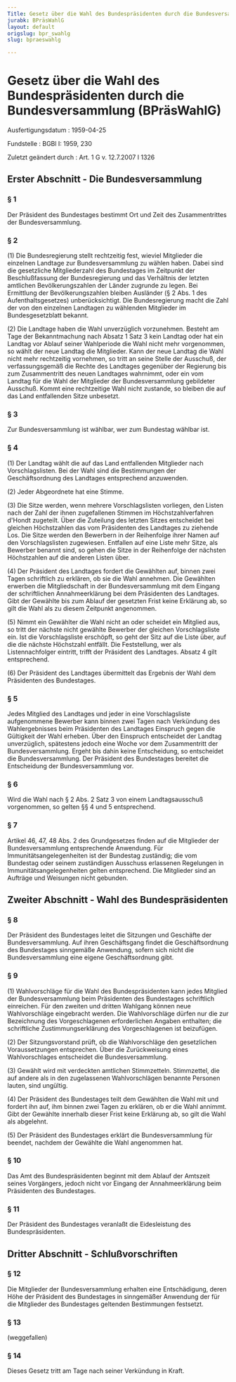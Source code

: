 ```yaml
---
Title: Gesetz über die Wahl des Bundespräsidenten durch die Bundesversammlung
jurabk: BPräsWahlG
layout: default
origslug: bpr_swahlg
slug: bpraeswahlg

---
```


# Gesetz über die Wahl des Bundespräsidenten durch die Bundesversammlung (BPräsWahlG)

Ausfertigungsdatum
:   1959-04-25

Fundstelle
:   BGBl I: 1959, 230

Zuletzt geändert durch
:   Art. 1 G v. 12.7.2007 I 1326


## Erster Abschnitt - Die Bundesversammlung



### § 1

Der Präsident des Bundestages bestimmt Ort und Zeit des Zusammentrittes der Bundesversammlung.


### § 2

(1) Die Bundesregierung stellt rechtzeitig fest, wieviel Mitglieder die einzelnen Landtage zur Bundesversammlung zu wählen haben. Dabei sind die gesetzliche Mitgliederzahl des Bundestages im Zeitpunkt der Beschlußfassung der Bundesregierung und das Verhältnis der letzten amtlichen Bevölkerungszahlen der Länder zugrunde zu legen. Bei Ermittlung der Bevölkerungszahlen bleiben Ausländer (§ 2 Abs. 1 des Aufenthaltsgesetzes) unberücksichtigt. Die Bundesregierung macht die Zahl der von den einzelnen Landtagen zu wählenden Mitglieder im Bundesgesetzblatt bekannt.

(2) Die Landtage haben die Wahl unverzüglich vorzunehmen. Besteht am Tage der Bekanntmachung nach Absatz 1 Satz
3              kein Landtag oder hat ein Landtag vor Ablauf seiner Wahlperiode die Wahl nicht mehr vorgenommen, so wählt der neue Landtag die Mitglieder. Kann der neue Landtag die Wahl nicht mehr rechtzeitig vornehmen, so tritt an seine Stelle der Ausschuß, der verfassungsgemäß die Rechte des Landtages gegenüber der Regierung bis zum Zusammentritt des neuen Landtages wahrnimmt, oder ein vom Landtag für die Wahl der Mitglieder der Bundesversammlung gebildeter Ausschuß. Kommt eine rechtzeitige Wahl nicht zustande, so bleiben die auf das Land entfallenden Sitze unbesetzt.


### § 3

Zur Bundesversammlung ist wählbar, wer zum Bundestag wählbar ist.


### § 4

(1) Der Landtag wählt die auf das Land entfallenden Mitglieder nach Vorschlagslisten. Bei der Wahl sind die Bestimmungen der Geschäftsordnung des Landtages entsprechend anzuwenden.

(2) Jeder Abgeordnete hat eine Stimme.

(3) Die Sitze werden, wenn mehrere Vorschlagslisten vorliegen, den Listen nach der Zahl der ihnen zugefallenen Stimmen im Höchstzahlverfahren d'Hondt zugeteilt. Über die Zuteilung des letzten Sitzes entscheidet bei gleichen Höchstzahlen das vom Präsidenten des Landtages zu ziehende Los. Die Sitze werden den Bewerbern in der Reihenfolge ihrer Namen auf den Vorschlagslisten zugewiesen. Entfallen auf eine Liste mehr Sitze, als Bewerber benannt sind, so gehen die Sitze in der Reihenfolge der nächsten Höchstzahlen auf die anderen Listen über.

(4) Der Präsident des Landtages fordert die Gewählten auf, binnen zwei Tagen schriftlich zu erklären, ob sie die Wahl annehmen. Die Gewählten erwerben die Mitgliedschaft in der Bundesversammlung mit dem Eingang der schriftlichen Annahmeerklärung bei dem Präsidenten des Landtages. Gibt der Gewählte bis zum Ablauf der gesetzten Frist keine Erklärung ab, so gilt die Wahl als zu diesem Zeitpunkt angenommen.

(5) Nimmt ein Gewählter die Wahl nicht an oder scheidet ein Mitglied aus, so tritt der nächste nicht gewählte Bewerber der gleichen Vorschlagsliste ein. Ist die Vorschlagsliste erschöpft, so geht der Sitz auf die Liste über, auf die die nächste Höchstzahl entfällt. Die Feststellung, wer als Listennachfolger eintritt, trifft der Präsident des Landtages. Absatz 4 gilt entsprechend.

(6) Der Präsident des Landtages übermittelt das Ergebnis der Wahl dem Präsidenten des Bundestages.


### § 5

Jedes Mitglied des Landtages und jeder in eine Vorschlagsliste aufgenommene Bewerber kann binnen zwei Tagen nach Verkündung des Wahlergebnisses beim Präsidenten des Landtages Einspruch gegen die Gültigkeit der Wahl erheben. Über den Einspruch entscheidet der Landtag unverzüglich, spätestens jedoch eine Woche vor dem Zusammentritt der Bundesversammlung. Ergeht bis dahin keine Entscheidung, so entscheidet die Bundesversammlung. Der Präsident des Bundestages bereitet die Entscheidung der Bundesversammlung vor.


### § 6

Wird die Wahl nach § 2 Abs. 2 Satz 3 von einem Landtagsausschuß vorgenommen, so gelten §§ 4 und 5 entsprechend.


### § 7

Artikel 46, 47, 48 Abs. 2 des Grundgesetzes finden auf die Mitglieder der Bundesversammlung entsprechende Anwendung. Für Immunitätsangelegenheiten ist der Bundestag zuständig; die vom Bundestag oder seinem zuständigen Ausschuss erlassenen Regelungen in Immunitätsangelegenheiten gelten entsprechend. Die Mitglieder sind an Aufträge und Weisungen nicht gebunden.


## Zweiter Abschnitt - Wahl des Bundespräsidenten



### § 8

Der Präsident des Bundestages leitet die Sitzungen und Geschäfte der Bundesversammlung. Auf ihren Geschäftsgang findet die Geschäftsordnung des Bundestages sinngemäße Anwendung, sofern sich nicht die Bundesversammlung eine eigene Geschäftsordnung gibt.


### § 9

(1) Wahlvorschläge für die Wahl des Bundespräsidenten kann jedes Mitglied der Bundesversammlung beim Präsidenten des Bundestages schriftlich einreichen. Für den zweiten und dritten Wahlgang können neue Wahlvorschläge eingebracht werden. Die Wahlvorschläge dürfen nur die zur Bezeichnung des Vorgeschlagenen erforderlichen Angaben enthalten; die schriftliche Zustimmungserklärung des Vorgeschlagenen ist beizufügen.

(2) Der Sitzungsvorstand prüft, ob die Wahlvorschläge den gesetzlichen Voraussetzungen entsprechen. Über die Zurückweisung eines Wahlvorschlages entscheidet die Bundesversammlung.

(3) Gewählt wird mit verdeckten amtlichen Stimmzetteln. Stimmzettel, die auf andere als in den zugelassenen Wahlvorschlägen benannte Personen lauten, sind ungültig.

(4) Der Präsident des Bundestages teilt dem Gewählten die Wahl mit und fordert ihn auf, ihm binnen zwei Tagen zu erklären, ob er die Wahl annimmt. Gibt der Gewählte innerhalb dieser Frist keine Erklärung ab, so gilt die Wahl als abgelehnt.

(5) Der Präsident des Bundestages erklärt die Bundesversammlung für beendet, nachdem der Gewählte die Wahl angenommen hat.


### § 10

Das Amt des Bundespräsidenten beginnt mit dem Ablauf der Amtszeit seines Vorgängers, jedoch nicht vor Eingang der Annahmeerklärung beim Präsidenten des Bundestages.


### § 11

Der Präsident des Bundestages veranlaßt die Eidesleistung des Bundespräsidenten.


## Dritter Abschnitt - Schlußvorschriften



### § 12

Die Mitglieder der Bundesversammlung erhalten eine Entschädigung, deren Höhe der Präsident des Bundestages in sinngemäßer Anwendung der für die Mitglieder des Bundestages geltenden Bestimmungen festsetzt.


### § 13

(weggefallen)


### § 14

Dieses Gesetz tritt am Tage nach seiner Verkündung in Kraft.


